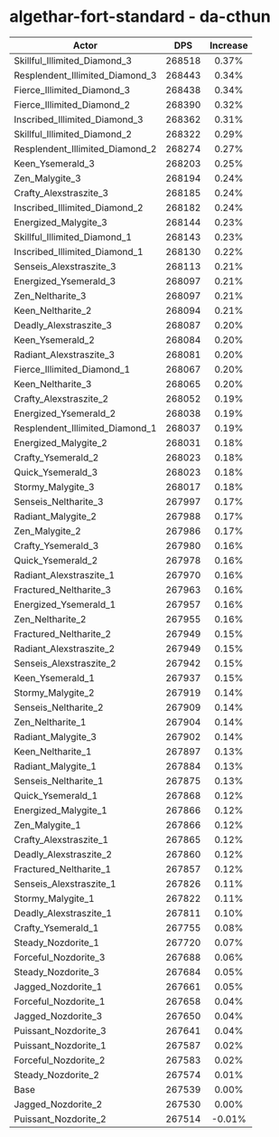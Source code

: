 # algethar-fort-standard - da-cthun
| Actor | DPS | Increase |
|---|:---:|:---:|
|Skillful_Illimited_Diamond_3|268518|0.37%|
|Resplendent_Illimited_Diamond_3|268443|0.34%|
|Fierce_Illimited_Diamond_3|268438|0.34%|
|Fierce_Illimited_Diamond_2|268390|0.32%|
|Inscribed_Illimited_Diamond_3|268362|0.31%|
|Skillful_Illimited_Diamond_2|268322|0.29%|
|Resplendent_Illimited_Diamond_2|268274|0.27%|
|Keen_Ysemerald_3|268203|0.25%|
|Zen_Malygite_3|268194|0.24%|
|Crafty_Alexstraszite_3|268185|0.24%|
|Inscribed_Illimited_Diamond_2|268182|0.24%|
|Energized_Malygite_3|268144|0.23%|
|Skillful_Illimited_Diamond_1|268143|0.23%|
|Inscribed_Illimited_Diamond_1|268130|0.22%|
|Senseis_Alexstraszite_3|268113|0.21%|
|Energized_Ysemerald_3|268097|0.21%|
|Zen_Neltharite_3|268097|0.21%|
|Keen_Neltharite_2|268094|0.21%|
|Deadly_Alexstraszite_3|268087|0.20%|
|Keen_Ysemerald_2|268084|0.20%|
|Radiant_Alexstraszite_3|268081|0.20%|
|Fierce_Illimited_Diamond_1|268067|0.20%|
|Keen_Neltharite_3|268065|0.20%|
|Crafty_Alexstraszite_2|268052|0.19%|
|Energized_Ysemerald_2|268038|0.19%|
|Resplendent_Illimited_Diamond_1|268037|0.19%|
|Energized_Malygite_2|268031|0.18%|
|Crafty_Ysemerald_2|268023|0.18%|
|Quick_Ysemerald_3|268023|0.18%|
|Stormy_Malygite_3|268017|0.18%|
|Senseis_Neltharite_3|267997|0.17%|
|Radiant_Malygite_2|267988|0.17%|
|Zen_Malygite_2|267986|0.17%|
|Crafty_Ysemerald_3|267980|0.16%|
|Quick_Ysemerald_2|267978|0.16%|
|Radiant_Alexstraszite_1|267970|0.16%|
|Fractured_Neltharite_3|267963|0.16%|
|Energized_Ysemerald_1|267957|0.16%|
|Zen_Neltharite_2|267955|0.16%|
|Fractured_Neltharite_2|267949|0.15%|
|Radiant_Alexstraszite_2|267949|0.15%|
|Senseis_Alexstraszite_2|267942|0.15%|
|Keen_Ysemerald_1|267937|0.15%|
|Stormy_Malygite_2|267919|0.14%|
|Senseis_Neltharite_2|267909|0.14%|
|Zen_Neltharite_1|267904|0.14%|
|Radiant_Malygite_3|267902|0.14%|
|Keen_Neltharite_1|267897|0.13%|
|Radiant_Malygite_1|267884|0.13%|
|Senseis_Neltharite_1|267875|0.13%|
|Quick_Ysemerald_1|267868|0.12%|
|Energized_Malygite_1|267866|0.12%|
|Zen_Malygite_1|267866|0.12%|
|Crafty_Alexstraszite_1|267865|0.12%|
|Deadly_Alexstraszite_2|267860|0.12%|
|Fractured_Neltharite_1|267857|0.12%|
|Senseis_Alexstraszite_1|267826|0.11%|
|Stormy_Malygite_1|267822|0.11%|
|Deadly_Alexstraszite_1|267811|0.10%|
|Crafty_Ysemerald_1|267755|0.08%|
|Steady_Nozdorite_1|267720|0.07%|
|Forceful_Nozdorite_3|267688|0.06%|
|Steady_Nozdorite_3|267684|0.05%|
|Jagged_Nozdorite_1|267661|0.05%|
|Forceful_Nozdorite_1|267658|0.04%|
|Jagged_Nozdorite_3|267650|0.04%|
|Puissant_Nozdorite_3|267641|0.04%|
|Puissant_Nozdorite_1|267587|0.02%|
|Forceful_Nozdorite_2|267583|0.02%|
|Steady_Nozdorite_2|267574|0.01%|
|Base|267539|0.00%|
|Jagged_Nozdorite_2|267530|0.00%|
|Puissant_Nozdorite_2|267514|-0.01%|
